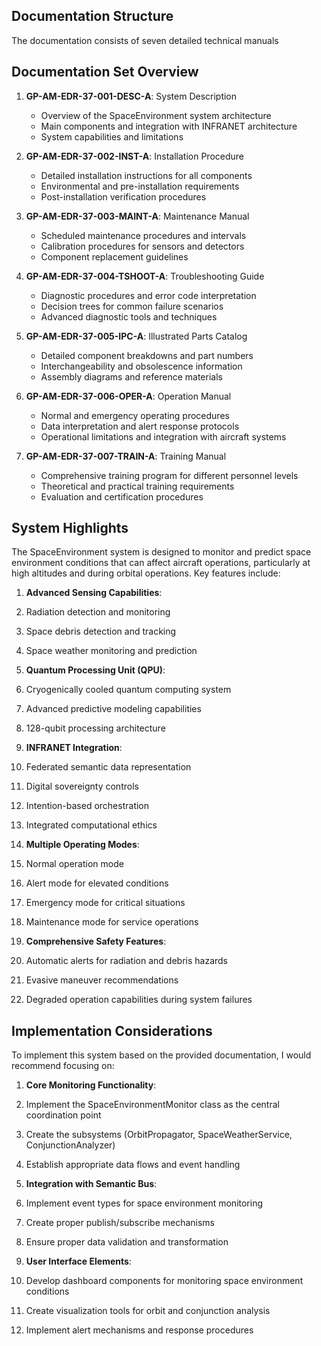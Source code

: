 
## Documentation Structure

The documentation consists of seven detailed technical manuals

## Documentation Set Overview

1. **GP-AM-EDR-37-001-DESC-A**: System Description
   - Overview of the SpaceEnvironment system architecture
   - Main components and integration with INFRANET architecture
   - System capabilities and limitations

2. **GP-AM-EDR-37-002-INST-A**: Installation Procedure
   - Detailed installation instructions for all components
   - Environmental and pre-installation requirements
   - Post-installation verification procedures

3. **GP-AM-EDR-37-003-MAINT-A**: Maintenance Manual
   - Scheduled maintenance procedures and intervals
   - Calibration procedures for sensors and detectors
   - Component replacement guidelines

4. **GP-AM-EDR-37-004-TSHOOT-A**: Troubleshooting Guide
   - Diagnostic procedures and error code interpretation
   - Decision trees for common failure scenarios
   - Advanced diagnostic tools and techniques

5. **GP-AM-EDR-37-005-IPC-A**: Illustrated Parts Catalog
   - Detailed component breakdowns and part numbers
   - Interchangeability and obsolescence information
   - Assembly diagrams and reference materials

6. **GP-AM-EDR-37-006-OPER-A**: Operation Manual
   - Normal and emergency operating procedures
   - Data interpretation and alert response protocols
   - Operational limitations and integration with aircraft systems

7. **GP-AM-EDR-37-007-TRAIN-A**: Training Manual
   - Comprehensive training program for different personnel levels
   - Theoretical and practical training requirements
   - Evaluation and certification procedures

## System Highlights

The SpaceEnvironment system is designed to monitor and predict space environment conditions that can affect aircraft operations, particularly at high altitudes and during orbital operations. Key features include:

1. **Advanced Sensing Capabilities**:

1. Radiation detection and monitoring
2. Space debris detection and tracking
3. Space weather monitoring and prediction



2. **Quantum Processing Unit (QPU)**:

1. Cryogenically cooled quantum computing system
2. Advanced predictive modeling capabilities
3. 128-qubit processing architecture



3. **INFRANET Integration**:

1. Federated semantic data representation
2. Digital sovereignty controls
3. Intention-based orchestration
4. Integrated computational ethics



4. **Multiple Operating Modes**:

1. Normal operation mode
2. Alert mode for elevated conditions
3. Emergency mode for critical situations
4. Maintenance mode for service operations



5. **Comprehensive Safety Features**:

1. Automatic alerts for radiation and debris hazards
2. Evasive maneuver recommendations
3. Degraded operation capabilities during system failures





## Implementation Considerations

To implement this system based on the provided documentation, I would recommend focusing on:

1. **Core Monitoring Functionality**:

1. Implement the SpaceEnvironmentMonitor class as the central coordination point
2. Create the subsystems (OrbitPropagator, SpaceWeatherService, ConjunctionAnalyzer)
3. Establish appropriate data flows and event handling



2. **Integration with Semantic Bus**:

1. Implement event types for space environment monitoring
2. Create proper publish/subscribe mechanisms
3. Ensure proper data validation and transformation



3. **User Interface Elements**:

1. Develop dashboard components for monitoring space environment conditions
2. Create visualization tools for orbit and conjunction analysis
3. Implement alert mechanisms and response procedures



